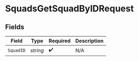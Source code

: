 # SquadsGetSquadByIDRequest


## Fields

| Field              | Type               | Required           | Description        |
| ------------------ | ------------------ | ------------------ | ------------------ |
| `SquadID`          | *string*           | :heavy_check_mark: | N/A                |